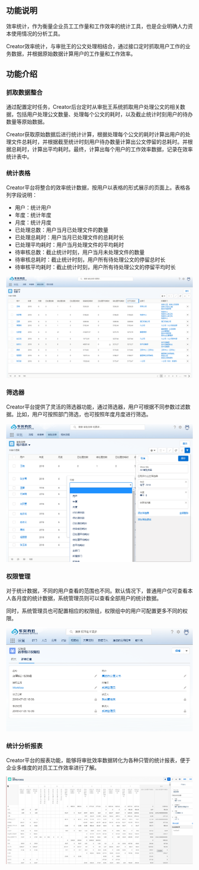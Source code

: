 ## 功能说明

效率统计，作为衡量企业员工工作量和工作效率的统计工具，也是企业明确人力资本使用情况的分析工具。

Creator效率统计，与审批王的公文处理相结合，通过接口定时抓取用户工作的业务数据，并根据原始数据计算用户的工作量和工作效率。

## 功能介绍

### 抓取数据整合

通过配置定时任务，Creator后台定时从审批王系统抓取用户处理公文的相关数据，包括用户处理公文数量、处理每个公文的耗时，以及截止统计时刻用户的待办数量等原始数据。

Creator获取原始数据后进行统计计算，根据处理每个公文的耗时计算出用户的处理文件总耗时，并根据截至统计时刻用户待办数量计算出公文停留的总耗时。并根据总耗时，计算出平均耗时。最终，计算出每个用户的工作效率数据，记录在效率统计表中。

### 统计表格

Creator平台将整合的效率统计数据，按用户以表格的形式展示的页面上。表格各列字段说明：
 - 用户：统计用户
 - 年度：统计年度
 - 月度：统计月度
 - 已处理总数：用户当月已处理文件的数量
 - 已处理总耗时：用户当月已处理文件的总耗时长
 - 已处理平均耗时：用户当月处理文件的平均耗时
 - 待审核总数：截止统计时刻，用户当月未处理文件的数量
 - 待审核总耗时：截止统计时刻，用户所有待处理公文的停留总时长
 - 待审核平均耗时：截止统计时刻，用户所有待处理公文的停留平均时长

![](images/stat1.png)

### 筛选器

Creator平台提供了灵活的筛选器功能，通过筛选器，用户可根据不同参数过滤数据。比如，用户可按照部门筛选，也可按照年度月度进行筛选。

![](images/stat3.png)

### 权限管理

对于统计数据，不同的用户查看的范围也不同。默认情况下，普通用户仅可查看本人各月度的统计数据，系统管理员则可以查看全部用户的统计数据。

同时，系统管理员也可配置相应的权限组，权限组中的用户可配置更多不同的权限。

![](images/stat2.png)

### 统计分析报表

Creator平台的报表功能，能够将审批效率数据转化为各种只管的统计报表，便于企业多维度的对员工工作效率进行了解。

![](images/stat4.png)